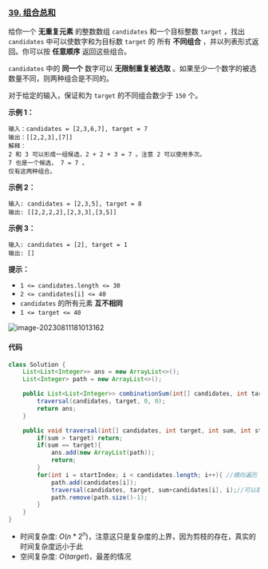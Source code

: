 ### [39. 组合总和](https://leetcode.cn/problems/combination-sum/)



给你一个 **无重复元素** 的整数数组 `candidates` 和一个目标整数 `target` ，找出 `candidates` 中可以使数字和为目标数 `target` 的 所有 **不同组合** ，并以列表形式返回。你可以按 **任意顺序** 返回这些组合。

`candidates` 中的 **同一个** 数字可以 **无限制重复被选取** 。如果至少一个数字的被选数量不同，则两种组合是不同的。 

对于给定的输入，保证和为 `target` 的不同组合数少于 `150` 个。

 

**示例 1：**

```
输入：candidates = [2,3,6,7], target = 7
输出：[[2,2,3],[7]]
解释：
2 和 3 可以形成一组候选，2 + 2 + 3 = 7 。注意 2 可以使用多次。
7 也是一个候选， 7 = 7 。
仅有这两种组合。
```

**示例 2：**

```
输入: candidates = [2,3,5], target = 8
输出: [[2,2,2,2],[2,3,3],[3,5]]
```

**示例 3：**

```
输入: candidates = [2], target = 1
输出: []
```

 

**提示：**

- `1 <= candidates.length <= 30`
- `2 <= candidates[i] <= 40`
- `candidates` 的所有元素 **互不相同**
- `1 <= target <= 40`

![image-20230811181013162](https://palepics.oss-cn-guangzhou.aliyuncs.com/img/image-20230811181013162.png)





#### 代码

```Java
class Solution {
    List<List<Integer>> ans = new ArrayList<>();
    List<Integer> path = new ArrayList<>();

    public List<List<Integer>> combinationSum(int[] candidates, int target) {
        traversal(candidates, target, 0, 0);
        return ans;
    }

    public void traversal(int[] candidates, int target, int sum, int startIndex){
        if(sum > target) return;
        if(sum == target){
            ans.add(new ArrayList(path));
            return;
        }
        for(int i = startIndex; i < candidates.length; i++){ //横向遍历
            path.add(candidates[i]);
            traversal(candidates, target, sum+candidates[i], i);//可以取重复元素，故i不用加1
            path.remove(path.size()-1);
        }
    }
}
```

- 时间复杂度: $O(n * 2^n)$，注意这只是复杂度的上界，因为剪枝的存在，真实的时间复杂度远小于此
- 空间复杂度: $O(target)$，最差的情况

